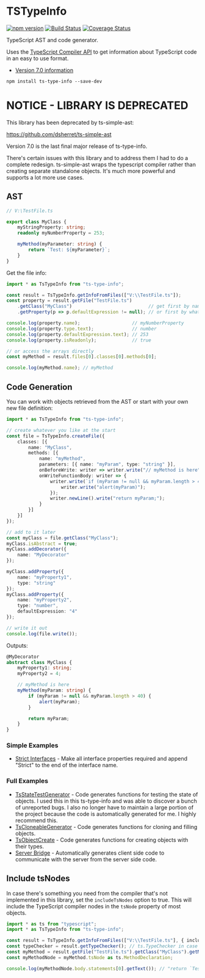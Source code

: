 ﻿TSTypeInfo
==========

[![npm version](https://badge.fury.io/js/ts-type-info.svg)](https://badge.fury.io/js/ts-type-info) [![Build Status](https://travis-ci.org/dsherret/ts-type-info.svg?branch=master)](https://travis-ci.org/dsherret/ts-type-info?branch=master)
[![Coverage Status](https://coveralls.io/repos/dsherret/ts-type-info/badge.svg?branch=master&service=github)](https://coveralls.io/github/dsherret/ts-type-info?branch=master)

TypeScript AST and code generator.

Uses the [TypeScript Compiler API](https://github.com/Microsoft/TypeScript/wiki/Using-the-Compiler-API) to get information about TypeScript code in an easy to use format.

* [Version 7.0 information](https://github.com/dsherret/ts-type-info/wiki/What%27s-New)

```
npm install ts-type-info --save-dev
```

# NOTICE - LIBRARY IS DEPRECATED

This library has been deprecated by ts-simple-ast:

https://github.com/dsherret/ts-simple-ast

Version 7.0 is the last final major release of ts-type-info. 

There's certain issues with this library and to address them I had to do a complete redesign. ts-simple-ast wraps the typescript compiler rather than creating separate standalone objects. It's much more powerful and supports a lot more use cases.

## AST

```typescript
// V:\TestFile.ts

export class MyClass {
    myStringProperty: string;
    readonly myNumberProperty = 253;

    myMethod(myParameter: string) {
        return `Test: ${myParameter}`;
    }
}
```

Get the file info:

```typescript
import * as TsTypeInfo from "ts-type-info";

const result = TsTypeInfo.getInfoFromFiles(["V:\\TestFile.ts"]);
const property = result.getFile("TestFile.ts")
    .getClass("MyClass")                            // get first by name
    .getProperty(p => p.defaultExpression != null); // or first by what matches

console.log(property.name);                   // myNumberProperty
console.log(property.type.text);              // number
console.log(property.defaultExpression.text); // 253
console.log(property.isReadonly);             // true

// or access the arrays directly
const myMethod = result.files[0].classes[0].methods[0];

console.log(myMethod.name); // myMethod
```

## Code Generation

You can work with objects retrieved from the AST or start with your own new file definition:

```typescript
import * as TsTypeInfo from "ts-type-info";

// create whatever you like at the start
const file = TsTypeInfo.createFile({
    classes: [{
        name: "MyClass",
        methods: [{
            name: "myMethod",
            parameters: [{ name: "myParam", type: "string" }],
            onBeforeWrite: writer => writer.write("// myMethod is here"),
            onWriteFunctionBody: writer => {
                writer.write(`if (myParam != null && myParam.length > 40)`).block(() => {
                    writer.write("alert(myParam)");
                });
                writer.newLine().write("return myParam;");
            }
        }]
    }]
});

// add to it later
const myClass = file.getClass("MyClass");
myClass.isAbstract = true;
myClass.addDecorator({
    name: "MyDecorator"
});

myClass.addProperty({
    name: "myProperty1",
    type: "string"
});
myClass.addProperty({
    name: "myProperty2",
    type: "number",
    defaultExpression: "4"
});

// write it out
console.log(file.write());
```

Outputs:

```typeScript
@MyDecorator
abstract class MyClass {
    myProperty1: string;
    myProperty2 = 4;

    // myMethod is here
    myMethod(myParam: string) {
        if (myParam != null && myParam.length > 40) {
            alert(myParam);
        }

        return myParam;
    }
}
```

### Simple Examples

* [Strict Interfaces](examples/strictInterfaces/readme.md) - Make all interface properties required and append "Strict" to the end of the interface name.

### Full Examples

* [TsStateTestGenerator](https://github.com/dsherret/ts-state-test-generator) - Code generates functions for testing the state of objects. I used this in this ts-type-info and was able to discover a bunch of unreported bugs. I also no longer have to maintain a large portion of the project because the code is automatically generated for me. I highly recommend this.
* [TsCloneableGenerator](https://github.com/dsherret/ts-cloneable-generator) - Code generates functions for cloning and filling objects.
* [TsObjectCreate](https://github.com/dsherret/ts-object-create) - Code generates functions for creating objects with their types.
* [Server Bridge](https://github.com/dsherret/server-bridge) - Automatically generates client side code to communicate with the server from the server side code.

## Include tsNodes

In case there's something you need from the compiler that's not implemented in this library, set the `includeTsNodes` option to true.
This will include the TypeScript compiler nodes in the `tsNode` property of most objects.

```typescript
import * as ts from "typescript";
import * as TsTypeInfo from "ts-type-info";

const result = TsTypeInfo.getInfoFromFiles(["V:\\TestFile.ts"], { includeTsNodes: true });
const typeChecker = result.getTypeChecker(); // ts.TypeChecker in case you need it
const myMethod = result.getFile("TestFile.ts").getClass("MyClass").getMethod("myMethod");
const myMethodNode = myMethod.tsNode as ts.MethodDeclaration;

console.log(myMethodNode.body.statements[0].getText()); // "return `Test: ${myParameter}`;"
```
